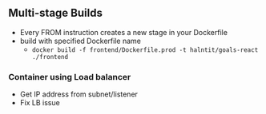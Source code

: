 ## Multi-stage Builds
- Every FROM instruction creates a new stage in your Dockerfile
- build with specified Dockerfile name
    - ```docker build -f frontend/Dockerfile.prod -t halntit/goals-react ./frontend```

### Container using Load balancer
- Get IP address from subnet/listener
- Fix LB issue